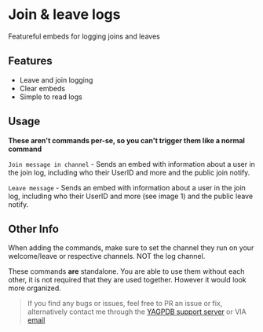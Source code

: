 # Join & leave logs
Featureful embeds for logging joins and leaves

## Features
- Leave and join logging
- Clear embeds
- Simple to read logs

## Usage
**These aren't commands per-se, so you can't trigger them like a normal command**

`Join message in channel` - Sends an embed with information about a user in the join log, including who their UserID and more and the public join notify.

`Leave message` - Sends an embed with information about a user in the join log, including who their UserID and more (see image 1) and the public leave notify.

## Other Info

When adding the commands, make sure to set the channel they run on your welcome/leave or respective channels. NOT the log channel.

These commands **are** standalone. You are able to use them without each other, it is not required that they are used together. However it would look more organized.


<blockquote>If you find any bugs or issues, feel free to PR an issue or fix, alternatively contact me through the <a href="https://discord.gg/4uY54rw">YAGPDB support server</a> or VIA <a href="mailto:a.rhyker@gmail.com">email</a></blockquote>